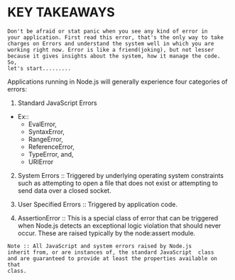 # KEY TAKEAWAYS

<code>Don't be afraid or stat panic when you see any kind of error in your application. First read this error, that's the only way to take charges on Errors and understand the system well in which you are working right now. Error is like a friend(joking), but not lesser because it gives insights about the system, how it manage the code. So, let's start.........</code>

Applications running in Node.js will generally experience four categories of errors:

1. Standard JavaScript Errors

- Ex::
  - EvalError,
  - SyntaxError,
  - RangeError,
  - ReferenceError,
  - TypeError, and,
  - URIError

2. System Errors :: Triggered by underlying operating system constraints such as attempting to open a file that does not exist or attempting to send data over a closed socket.

3. User Specified Errors :: Triggered by application code.

4. AssertionError :: This is a special class of error that can be triggered when Node.js detects an exceptional logic violation that should never occur. These are raised typically by the node:assert module.

<code>Note :: All JavaScript and system errors raised by Node.js inherit from, or are instances of, the standard JavaScript <Error> class and are guaranteed to provide at least the properties available on that class.</code>
